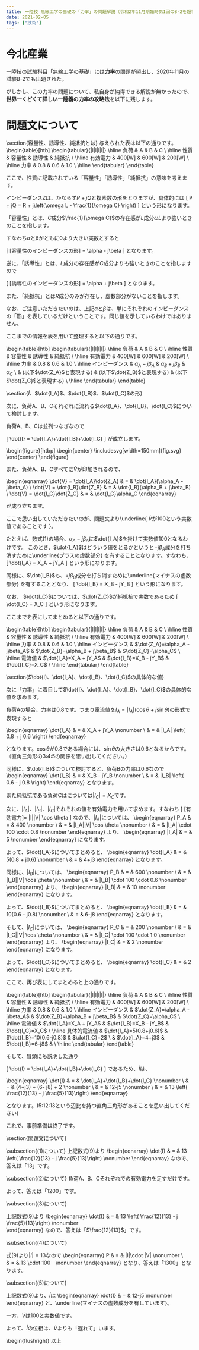 ```yaml
---
title: 一陸技 無線工学の基礎の「力率」の問題解説（令和2年11月期臨時第1回のB-2を題材に）
date: 2021-02-05
tags: ["技術"]
---
```



# 今北産業
一陸技の試験科目「無線工学の基礎」には**力率**の問題が頻出し、2020年11月の試験B-2でも出題された。

がしかし、この力率の問題について、私自身が納得できる解説が無かったので、**世界一くどくて詳しい一陸義の力率の攻略法**を以下に残します。


# 問題文について




\section{容量性、誘導性、純抵抗とは}
与えられた表は以下の通りです。
\begin{table}[htb]
  \begin{tabular}{|l|l|l|l|} \hline
    負荷 & A & B & C \\ \hline
    性質 & 容量性 & 誘導性 & 純抵抗 \\ \hline
    有効電力 & 400[W] & 600[W] & 200[W] \\ \hline
    力率 & 0.8 & 0.6 & 1.0 \\ \hline
  \end{tabular}
\end{table}

ここで、性質に記載されている「容量性」「誘導性」「純抵抗」の意味を考えます。

インピーダンス$Z$は、かならず$P+jQ$と複素数の形をとりますが、具体的には
\[
P + jQ = R + j\left(\omega L - \frac{1}{\omega C} \right)
\]
という形になります。

「容量性」とは、$C$成分$\frac{1}{\omega C}$の存在感が$L$成分$\omega L$より強いときのことを指します。

すなわち$\alpha$と$\beta$がともに0より大きい実数とすると

\[
[容量性のインピーダンスの形] = \alpha - j\beta
\]
となります。

逆に、「誘導性」とは、$L$成分の存在感が$C$成分よりも強いときのことを指しますので

\[
[誘導性のインピーダンスの形] = \alpha + j\beta
\]
となります。

また、「純抵抗」とは$R$成分のみが存在し、虚数部分がないことを指します。

なお、ご注意いただきたいのは、上記$\alpha$と$\beta$は、単にそれぞれのインピーダンスの「形」を表しているだけということです。同じ値を示しているわけではありません。

ここまでの情報を表を用いて整理すると以下の通りです。

\begin{table}[htb]
  \begin{tabular}{|l|l|l|l|} \hline
    負荷 & A & B & C \\ \hline
    性質 & 容量性 & 誘導性 & 純抵抗 \\ \hline
    有効電力 & 400[W] & 600[W] & 200[W] \\ \hline
    力率 & 0.8 & 0.6 & 1.0 \\ \hline
    インピーダンス & $\alpha_A - j\beta_A$ & $\alpha_B + j\beta_B$ & $\alpha_C$ \\ 
     & (以下$\dot{Z_A}$と表現する) & (以下$\dot{Z_B}$と表現する) & (以下$\dot{Z_C}$と表現する) \\ \hline
  \end{tabular}
\end{table}



\section{$\dot{I}$、$\dot{I_A}$、$\dot{I_B}$、$\dot{I_C}$の形}

次に、負荷A、B、Cそれぞれに流れる$\dot{I_A}、\dot{I_B}、\dot{I_C}$について検討します。

負荷A、B、Cは並列つなぎなので

\[
\dot{I} = \dot{I_A}+\dot{I_B}+\dot{I_C}
\]
が成立します。

\begin{figure}[htbp]
\begin{center}
\includesvg[width=150mm]{fig.svg}
\end{center}
\end{figure}




また、負荷A、B、Cすべてに$\dot{V}$が印加されるので、

\begin{eqnarray}
\dot{V} = \dot{I_A}\dot{Z_A} & = & \dot{I_A}(\alpha_A - j\beta_A) \\
\dot{V} = \dot{I_B}\dot{Z_B} & = & \dot{I_B}(\alpha_B + j\beta_B) \\
\dot{V} = \dot{I_C}\dot{Z_C} & = & \dot{I_C}\alpha_C
\end{eqnarray}

が成り立ちます。

ここで思い出していただきたいのが、問題文より\underline{ $\dot{V}$が100という実数値であることです }。



たとえば、数式(1)の場合、$\alpha_A - j\beta_A$に$\dot{I_A}$を掛けて実数値100となるわけです。
このとき、$\dot{I_A}$はどういう値をとるかというと$-j\beta_A$成分を打ち消すために\underline{プラスの虚数部分}
を有することとなります。すなわち、
\[
\dot{I_A} = X_A + jY_A
\]
という形になります。

同様に、$\dot{I_B}$も、$+j\beta_B$成分を打ち消すために\underline{マイナスの虚数部分}
を有することとなり、
\[
\dot{I_B} = X_B - jY_B
\]
という形になります。

なお、 $\dot{I_C}$については、$\dot{Z_C}$が純抵抗で実数であるため
\[
\dot{I_C} = X_C
\]
という形になります。

ここまでを表にしてまとめると以下の通りです。

\begin{table}[htb]
  \begin{tabular}{|l|l|l|l|} \hline
    負荷 & A & B & C \\ \hline
    性質 & 容量性 & 誘導性 & 純抵抗 \\ \hline
    有効電力 & 400[W] & 600[W] & 200[W] \\ \hline
    力率 & 0.8 & 0.6 & 1.0 \\ \hline
    インピーダンス & $\dot{Z_A}=\alpha_A - j\beta_A$ & $\dot{Z_B}=\alpha_B + j\beta_B$ & $\dot{Z_C}=\alpha_C$ \\ \hline
    電流値 & $\dot{I_A}=X_A + jY_A$ & $\dot{I_B}=X_B - jY_B$ & $\dot{I_C}=X_C$ \\ \hline
  \end{tabular}
\end{table}

\section{$\dot{I}、\dot{I_A}、\dot{I_B}、\dot{I_C}$の具体的な値}

次に「力率」に着目して$\dot{I}、\dot{I_A}、\dot{I_B}、\dot{I_C}$の具体的な値を求めます。

負荷Aの場合、力率は0.8です。つまり電流値を$I_A = |I_A|( \cos \theta + j \sin \theta )$の形式で表現すると

\begin{eqnarray}
\dot{I_A} & = & X_A + jY_A \nonumber \\
          & = & |I_A| \left( 0.8 + j 0.6 \right)
\end{eqnarray}

となります。$\cos \theta$が0.8である場合には、$\sin \theta$の大きさは0.6となるからです。
（直角三角形の3:4:5の関係を思い出してください。）

同様に、$\dot{I_B}$について検討すると、負荷Bの力率は0.6なので
\begin{eqnarray}
\dot{I_B} & = & X_B - jY_B \nonumber \\
          & = & |I_B| \left( 0.6 - j 0.8 \right)
\end{eqnarray}
となります。

また純抵抗である負荷Cはについては$|I_C|=X_C$です。

次に、$|I_A|$、$|I_B|$、$|I_C|$それぞれの値を有効電力を用いて求めます。すなわち
\[
[有効電力]= |I||V| \cos \theta
\]
なので、$|I_A|$については、
\begin{eqnarray}
P_A  & = & 400 \nonumber \\
     & = & |I_A||V| \cos \theta \nonumber \\
     & = &  |I_A| \cdot 100 \cdot 0.8 \nonumber 
\end{eqnarray}
より、
\begin{eqnarray}
|I_A|  & = & 5 \nonumber
\end{eqnarray}
になります。

よって、$\dot{I_A}$についてまとめると、
\begin{eqnarray}
\dot{I_A} & = & 5(0.8 + j0.6) \nonumber \\
          & = & 4+j3
\end{eqnarray}
となります。

同様に、$|I_B|$については、
\begin{eqnarray}
P_B  & = & 600 \nonumber \\
     & = & |I_B||V| \cos \theta \nonumber \\
     & = &  |I_B| \cdot 100 \cdot 0.6 \nonumber 
\end{eqnarray}
より、
\begin{eqnarray}
|I_B|  & = & 10 \nonumber
\end{eqnarray}
になります。

よって、$\dot{I_B}$についてまとめると、
\begin{eqnarray}
\dot{I_B} & = & 10(0.6 - j0.8) \nonumber \\
          & = & 6-j8
\end{eqnarray}
となります。

そして、$|I_C|$については、
\begin{eqnarray}
P_C  & = & 200 \nonumber \\
     & = & |I_C||V| \cos \theta \nonumber \\
     & = &  |I_C| \cdot 100 \cdot 1.0 \nonumber 
\end{eqnarray}
より、
\begin{eqnarray}
|I_C|  & = & 2 \nonumber
\end{eqnarray}
になります。

よって、$\dot{I_C}$についてまとめると、
\begin{eqnarray}
\dot{I_C} & = & 2
\end{eqnarray}
となります。

ここで、再び表にしてまとめると上の通りです。

\begin{table}[htb]
  \begin{tabular}{|l|l|l|l|} \hline
    負荷 & A & B & C \\ \hline
    性質 & 容量性 & 誘導性 & 純抵抗 \\ \hline
    有効電力 & 400[W] & 600[W] & 200[W] \\ \hline
    力率 & 0.8 & 0.6 & 1.0 \\ \hline
    インピーダンス & $\dot{Z_A}=\alpha_A - j\beta_A$ & $\dot{Z_B}=\alpha_B + j\beta_B$ & $\dot{Z_C}=\alpha_C$ \\ \hline
    電流値 & $\dot{I_A}=X_A + jY_A$ & $\dot{I_B}=X_B - jY_B$ & $\dot{I_C}=X_C$ \\ \hline
    具体的電流値 & $\dot{I_A}=5(0.8+j0.6)$ & $\dot{I_B}=10(0.6-j0.8)$ & $\dot{I_C}=2$ \\
                 & $\dot{I_A}=4+j3$ & $\dot{I_B}=6-j8$ &  \\ \hline
  \end{tabular}
\end{table}

そして、冒頭にも説明した通り

\[
\dot{I} = \dot{I_A}+\dot{I_B}+\dot{I_C}
\]
であるため、$\dot{I}$は、

\begin{eqnarray}
\dot{I} & = & \dot{I_A}+\dot{I_B}+\dot{I_C} \nonumber \\
        & = & (4+j3) + (6- j8) + 2 \nonumber \\
        & = & 12-j5 \nonumber \\
        & = & 13 \left( \frac{12}{13}  - j \frac{5}{13}\right)
\end{eqnarray}

となります。(5:12:13という辺比を持つ直角三角形があることを思い出してください)

これで、事前準備は終了です。


\section{問題文について}

\subsection{(1)について}
上記数式(9)より
\begin{eqnarray}
\dot{I} & = &  13 \left( \frac{12}{13}  - j \frac{5}{13}\right) \nonumber
\end{eqnarray}
なので、答えは「13」です。

\subsection{(2)について}
負荷A、B、Cそれぞれでの有効電力を足すだけです。

よって、答えは「1200」です。

\subsection{(3)について}

上記数式(9)より
\begin{eqnarray}
\dot{I} & = &  13 \left( \frac{12}{13}  - j \frac{5}{13}\right) \nonumber     
\end{eqnarray}
なので、答えは「$\frac{12}{13}$」です。

\subsection{(4)について}

式(9)より$|I|=13$なので
\begin{eqnarray}
P & = &   |I|\cdot |V| \nonumber \\        
  & = &   13 \cdot 100　\nonumber
\end{eqnarray}
となり、答えは「1300」となります。

\subsection{(5)について}

上記数式(9)より、$\dot{I}$は
\begin{eqnarray}
\dot{I} & = &  12-j5 \nonumber
\end{eqnarray}
と、\underline{マイナスの虚数成分を有しています}。

一方、$\dot{V}$は100と実数値です。

よって、$\dot{I}$の位相は、$\dot{V}$よりも「遅れて」います。




\begin{flushright}
以上
